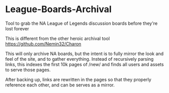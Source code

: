 # League-Boards-Archival
Tool to grab the NA League of Legends discussion boards before they're lost forever

This is different from the other heroic archival tool https://github.com/Nemin32/Charon

This will only archive NA boards, but the intent is to fully mirror the look and feel of the site, and to gather everything.
Instead of recursively parsing links, this indexes the first 10k pages of /new/ and finds all users and assets to serve those pages.

After backing up, links are rewritten in the pages so that they properly reference each other, and can be serves as a mirror.
